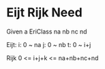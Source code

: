 # Eijt Rijk Need


Given a EriClass
na nb nc nd

Eijt:
i: 0 ~ na
j: 0 ~ nb
t: 0 ~ i+j

Rijk
0 <= i+j+k <= na+nb+nc+nd